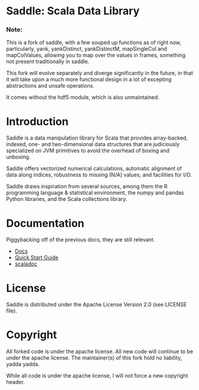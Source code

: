 Saddle: Scala Data Library
==========================

### Note:
This is a fork of saddle, with a few souped up functions as of right now, particularly,
yank, yankDistinct, yankDistinctM, mapSingleCol and mapColValues, allowing you to map over the values in frames, 
something not present traditionally in saddle.

This fork will evolve separately and diverge significantly in the future, in that it will take upon a much more functional
design in a lot of excepting abstractions and unsafe operations. 

It comes without the hdf5 module, which is also unmaintained.

Introduction
============

Saddle is a data manipulation library for Scala that provides array-backed,
indexed, one- and two-dimensional data structures that are judiciously
specialized on JVM primitives to avoid the overhead of boxing and unboxing.

Saddle offers vectorized numerical calculations, automatic alignment of data
along indices, robustness to missing (N/A) values, and facilities for I/O.

Saddle draws inspiration from several sources, among them the R programming
language & statistical environment, the numpy and pandas Python libraries,
and the Scala collections library.

Documentation
=============
Piggybacking off of the previous docs, they are still relevant.

 - [Docs](http://saddle.github.io/doc/)
 - [Quick Start Guide](http://saddle.github.io/doc/quickstart.html)
 - [scaladoc](http://saddle.github.io/saddle/saddle-core/target/scala-2.9.2/api/#org.package)

License
=======

Saddle is distributed under the Apache License Version 2.0 (see LICENSE file).

Copyright
=========

All forked code is under the apache license. All new code will continue to be under the apache license.
The maintainer(s) of this fork hold no liability, yadda yadda.

While all code is under the apache license, I will not force a new copyright header.